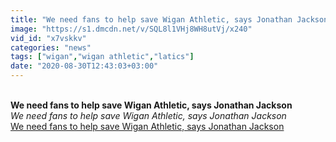 ```yaml
---
title: "We need fans to help save Wigan Athletic, says Jonathan Jackson"
image: "https://s1.dmcdn.net/v/SQL8l1VHj8WH8utVj/x240"
vid_id: "x7vskkv"
categories: "news"
tags: ["wigan","wigan athletic","latics"]
date: "2020-08-30T12:43:03+03:00"
---
```

<br><b>We need fans to help save Wigan Athletic, says Jonathan Jackson</b><br> <i>We need fans to help save Wigan Athletic, says Jonathan Jackson</i><br> <u>We need fans to help save Wigan Athletic, says Jonathan Jackson</u>
